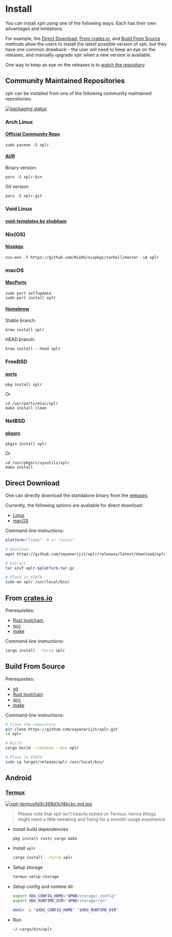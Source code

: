 Install
=======

You can install xplr using one of the following ways. Each has their own
advantages and limitations.

For example, the [Direct Download][1],
[From crates.io][2], and
[Build From Source][3] methods allow the users to install the
latest possible version of xplr, but they have one common drawback - the user
will need to keep an eye on the releases, and manually upgrade xplr when a new
version is available.

One way to keep an eye on the releases is to
[watch the repository][4].


Community Maintained Repositories
---------------------------------

xplr can be installed from one of the following community maintained
repositories:

[![packaging status][5]][6]


### Arch Linux

#### [Official Community Repo][7]

```
sudo pacman -S xplr
```

#### [AUR][8]

Binary version:

```
paru -S xplr-bin
```

Git version:

```
paru -S xplr-git
```

### Void Linux

#### [void-templates by shubham][9]

### Nix(OS)

#### [Nixpkgs][10]

```
nix-env -f https://github.com/NixOS/nixpkgs/tarball/master -iA xplr
```

### macOS

#### [MacPorts][11]

```
sudo port selfupdate
sudo port install xplr
```

#### [Homebrew][12]

Stable branch:

```
brew install xplr
```

HEAD branch:

```
brew install --head xplr
```

### FreeBSD

#### [ports][13]

```
pkg install xplr
```

Or

```
cd /usr/ports/misc/xplr
make install clean
```

### NetBSD

#### [pkgsrc][14]

```
pkgin install xplr
```

Or

```
cd /usr/pkgsrc/sysutils/xplr
make install
```


Direct Download
---------------

One can directly download the standalone binary from the
[releases][15].

Currently, the following options are available for direct download:

- [Linux][16]
- [macOS][17]

Command-line instructions:

```bash
platform="linux"  # or "macos"

# Download
wget https://github.com/sayanarijit/xplr/releases/latest/download/xplr-$platform.tar.gz

# Extract
tar xzvf xplr-$platform.tar.gz

# Place in $PATH
sudo mv xplr /usr/local/bin/
```


From [crates.io][18]
-----------------------------------------------

Prerequisites:

- [Rust toolchain][19],
- [gcc][20]
- [make][21]

Command-line instructions:

```bash
cargo install --force xplr
```


Build From Source
-----------------

Prerequisites:

- [git][22]
- [Rust toolchain][19]
- [gcc][20]
- [make][21]

Command-line instructions:

```bash
# Clone the repository
git clone https://github.com/sayanarijit/xplr.git
cd xplr

# Build
cargo build --release --bin xplr

# Place in $PATH
sudo cp target/release/xplr /usr/local/bin/
```


Android
-------

### [Termux][23]

[![xplr-termuxfd3c398d3cf4bcbc.md.jpg][24]][25]

> Please note that xplr isn't heavily tested on Termux, hence things might
> need a little tweaking and fixing for a smooth usage experience.

- Install build dependencies

  ```bash
  pkg install rustc cargo make
  ```

- Install `xplr`

  ```bash
  cargo install --force xplr
  ```

- Setup storage

  ```bash
  termux-setup-storage
  ```

- Setup config and runtime dir

  ```bash
  export XDG_CONFIG_HOME="$PWD/storage/.config"
  export XDG_RUNTIME_DIR="$PWD/storage/run"

  mkdir -p "$XDG_CONFIG_HOME" "$XDG_RUNTIME_DIR"
  ```

- Run
  ```bash
  ~/.cargo/bin/xplr
  ```


[1]:#direct-download
[2]:#from-a-hrefhttpscratesiocratesxplrcratesioa
[3]:#build-from-source
[4]:https://github.com/sayanarijit/xplr/watchers
[5]:https://repology.org/badge/vertical-allrepos/xplr.svg
[6]:https://repology.org/project/xplr/versions
[7]:https://archlinux.org/packages/community/x86_64/xplr
[8]:https://aur.archlinux.org/packages/?O=0&SeB=n&K=xplr&outdated=&SB=n&SO=a&PP=50&do_Search=Go
[9]:https://github.com/shubham-cpp/void-pkg-templates
[10]:https://github.com/NixOS/nixpkgs/blob/master/pkgs/applications/misc/xplr
[11]:https://ports.macports.org/port/xplr
[12]:https://formulae.brew.sh/formula/xplr
[13]:https://cgit.freebsd.org/ports/plain/misc/xplr/
[14]:https://pkgsrc.se/sysutils/xplr
[15]:https://github.com/sayanarijit/xplr/releases
[16]:https://github.com/sayanarijit/xplr/releases/latest/download/xplr-linux.tar.gz
[17]:https://github.com/sayanarijit/xplr/releases/latest/download/xplr-macos.tar.gz
[18]:https://crates.io/crates/xplr
[19]:https://www.rust-lang.org/tools/install
[20]:https://gcc.gnu.org/
[21]:https://www.gnu.org/software/make/
[22]:https://git-scm.com/
[23]:https://termux.com/
[24]:https://s3.gifyu.com/images/xplr-termuxfd3c398d3cf4bcbc.md.jpg
[25]:https://gifyu.com/image/tF2D
